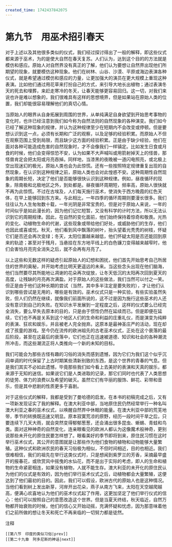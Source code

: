 ```yaml
---
created_time: 1742437842075
---
```

# 第九节　用巫术招引春天

对于上述以及其他很多类似的仪式，我们经过探讨得出了一般的解释，即这些仪式都来源于巫术，为的是使大自然在春天复苏。人们认为，达到这个目的的方法就是模仿和感应。原始人对自然界没有真正的了解，他们认为要想让自然界出现他们所期望的现象，就要模仿这种现象。他们在树林、山谷、沙漠、平原或海边表演各种仪式，就是希望通过模仿和感应的力量，让更加强大的演员在更大规模上重现这种表演。比如他们通过用花草来打扮自己的方式，来引导大地长出植物；通过表演冬天的死去和埋葬，来赶走寒冷的冬天，让春天能够更容易回归。这一切，对我们来说也许是难以想象的，我们很难具有这样的思想境界，但是如果站在原始人类的位置，我们却能很容易理解他们的真切心情。

当原始人的眼界从自身拓展到周围的世界，从单纯满足自身欲望到开始思考事物的变化时，也许已经注意到我们如今称为自然法则的自然现象的各种演变。我们如今已经了解这种现象的规律，并认为这种规律至少在短期内不会改变或停顿。但是要想认识到这一点，必须有长期和广泛的观察，以及足够的经验积累。而原始人不但在观察范围上受到局限，而且缺少这方面的经验积累。正是由于缺少经验，他们在面对各种可能造成危害的自然现象时，才不会像我们一样镇定。比如发生日食或月食的时候，他们会变得惊恐不安，认为如果不大声喊叫或用箭射掉天上的怪兽，那怪兽肯定会把太阳或月亮吞掉。同样地，当漆黑的夜晚被一道闪电照亮，或北极上空出现迷幻的极光，原始人类也会为此惊慌。还有一些按照特定规律重复出现的自然现象，在认识到这种规律之前，原始人类也会对此惶惑不安。这种周期性自然现象的周期长短，决定了他们是否能够很快认识到这种规律。例如，昼夜循环的现象，除南极和北极地区之外，到处都是。昼夜循环周期短，频率高，原始人很快就不再为此惊慌。不过在古埃及，人们每天施行巫术，使消失于西方晚霞的红色天体，在早上能够回到东方来。与此相比，一年四季的循环周期则要漫长很多。我们往往认为人生匆匆数十载，一年光阴是非常宝贵的，但是对于原始人来说，一年的时间似乎是如此漫长的，因为他们记忆短暂，又没有科学的计时方法，所以无法认识到它的周期规律。因此，在自然的变化面前，他们始终保持着惊奇和敬畏。光热的变化、动植物生命的代谢，这些现象或带给他们好处，或威胁他们的生存，他们也因此或喜或忧。秋天，他们看到风中飘落的树叶，抬头望着光秃秃的树枝，怀疑它们是否还会再次变绿；冬天，太阳位置越来越低，他们怀疑太阳是否还能回到原来的轨迹；甚至对于残月，当悬挂在东方地平线上的白色镰刀变得越来越窄时，他们会害怕月亮完全消失之后，就不会再有月亮了。

以上这些和无数这样的疑虑引起原始人的幻想和困扰，他们首先开始思考自己所居住的世界的奥秘，并开始考虑比明天更遥远的未来。当这些念头出现在他们脑海，他们当然要尽其所能地让凋谢的花朵再次绽放，让冬天低沉的太阳再次回到夏天的高度，让残缺的月亮再次满盈。对于原始人的这些做法，我们当然可以付之一笑。但正是由于他们这种长期的尝试（当然，其中多半注定是要失败的），才让他们认识到哪些尝试是无用的，哪些是有效的。巫术仪式只是一种实验，有些实验虽然失败，但人们仍然在继续，就像我们前面所说的，这不过是因为施行这些巫术的人还没有意识到自己的失败。在知识水平发展到一定程度之后，这样的仪式要么已经完全消失，要么早失去原本的目的，只是由于惯性仍然在延续而已。但是即便在延续，它们也不再是关系到这个地区人们的生命和利益的庄重礼仪，而是演变为纯粹的表演、狂欢和娱乐，并且被老人完全抛弃。这原本是最神圣庄严的活动，现在却成了孩童的游戏。至今仍在流传的欧洲祖先的古老巫术仪式，正处在这个衰落的最后阶段，甚至在这最后的衰落中，它们也正在迅速被道德、知识和社会的各种潮流所冲击，而这些潮流正将人类推向一个新的未知的目标。

我们可能会为那些古怪有趣的习俗的消失而感到遗憾，因为它们为我们这个似乎沉闷单调的时代保留了上古时期某些清新别致的东西，是这个世界的青春的气息。但是我们其实不必如此遗憾，毕竟那些我们如今看上去美好的表演和天真的娱乐，都来源于无知的迷信。如果说它们是人类进取的记录，那它们同时也代表了人类思想的徒劳、体力的浪费以及希望的破灭。虽然它们有华丽的服饰、鲜花、彩带和音乐，但是其中悲剧的性质更多于喜剧。

对于这些仪式的解释，我都是受到了曼哈德的启发。在本书的初稿完成之后，又有一项新发现证实了我的解释。在澳大利亚中部，当地原住民仍然经常举行一种名叫澳大利亚之春的巫术仪式，以唤醒自然界中休眠的能量。在澳大利亚中部的荒芜地带，季节的转换既迅速又明显。原本寂寞荒凉的原野，经历一段时间干旱之后，只要连续下几天大雨，就会突然变得郁郁葱葱，还会涌出很多昆虫、蜥蜴、青蛙和鸟类。面对这种神奇的自然变化，连亲眼看见的欧洲人都认为这像魔术般神奇，更别说那些未开化的原住民要怎样想了。眼看美好的季节即将到来，原住民习惯在这时举行巫术仪式，其公开的意图就是让那些作为他们食物的植物和动物能够大量繁殖。这种仪式和欧洲农民的春天习俗极为相似，不但时间相近，目的也相近。我们很难相信，我们的祖先在举行这类仪式时，只是想闻到紫罗兰的芳香，采摘最早盛开的报春花，或欣赏风中摇曳的水仙花，而不是出于实际的考虑，即人的生命和植物的生命紧密相连，如果没有植物，人就不能生存。澳大利亚的未开化的原住民认为他们的仪式是有效的，因为他们举行巫术仪式之后，动植物都会大量繁殖，这便达到了他们最初的目的。因此，我们可以假设，欧洲古代的原始人也是这种情况。当他们看到树上发出新芽，河岸开出花朵，燕子从南方飞来，太阳在天空越爬越高，便满心欢喜地认为他们的巫术仪式起了作用，这更加坚定了他们举行仪式的信心：他们可以按照自己的意愿改造这个世界。但是当夏天终结，秋天临近，自然万物都开始衰败的时候，他们的信心又开始动摇，充满怀疑和忧虑，因为那意味着他们之前所做的想让冬天和死亡不再来临的一切努力都是徒然。

注释

[^1]: 也叫大斋期，是基督教各派每年都要过的一个节日，主要以斋戒、施舍等方式弥补自己的罪恶。时间从大斋首日一直到复活节前一天，一共四十天。——译注
[^2]: 即大斋首日，这一天一定是星期三，因为耶稣是在星期三被出卖的。教会会在这一天举行涂灰礼，将去年祝福过的棕枝烧成灰，涂在教友的额头，作为悔过的象征。大斋首日最早可以在2月4日，最晚在3月10日。——译注
[^3]: 这里的狂欢节指的是一个男神。——译注
[^4]: 作者在这里加了个问号，似乎也未查到这个词的含义。——译注
[^5]: 用来给谷物脱粒用的农具，由一个长柄和一排竹片或木片组成。——译注
[^6]: 乌克兰的旧称。——译注
[^7]: 普里阿普斯（Priapus），希腊神话中的生殖之神，是酒神狄俄尼索斯和阿佛洛狄忒的儿子。——译注
[^8]: 湿婆（Shiva），印度教三大主神之一，毁灭之神。他的妻子就是帕婆提（Parvati），喜马拉雅山的雪山之神。——译注
[^9]: 这里指的是印度锡克教历法，切特月（Chet）是锡克教历法的第一个月，新年第一天为公历3月14日。后面的丰收节月（the Sankrant of Baisakh）指的是锡克教历法的第二个月，这个月的第一天是丰收节，为公历4月14日。——译注

```booknav
[[第八节　印度的类似习俗|prev]]
[[第二十九章　阿多尼斯的神话|next]]
```